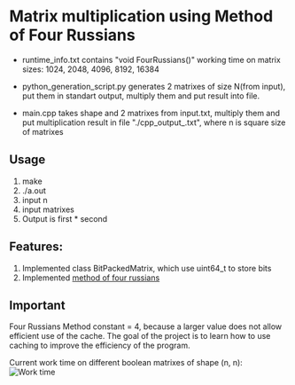 # Matrix multiplication using Method of Four Russians

- runtime_info.txt contains "void FourRussians()" working time on matrix sizes: 1024, 2048, 4096, 8192, 16384

- python_generation_script.py generates 2 matrixes of size N(from input), put them in standart output, multiply them and put result into file.

- main.cpp takes shape and 2 matrixes from input.txt, multiply them and put multiplication result in file "./cpp_output_<n>.txt", where n is square size of matrixes

## Usage

1. make
2. ./a.out
3. input n
4. input matrixes
5. Output is first * second


## Features:

1. Implemented class BitPackedMatrix, which use uint64_t to store bits
2. Implemented [method of four russians](https://louridas.github.io/rwa/assignments/four-russians/)


## Important
Four Russians Method constant = 4, because a larger value does not allow efficient use of the cache.
The goal of the project is to learn how to use caching to improve the efficiency of the program.

Current work time on different boolean matrixes of shape (n, n): <br />
![Work time](https://raw.githubusercontent.com/3Jlou4eJluk/projects/main/four_russians_method/runtime_info.png)
